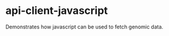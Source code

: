 api-client-javascript
=====================

Demonstrates how javascript can be used to fetch genomic data.
